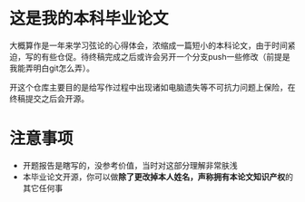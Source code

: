 # 这是我的本科毕业论文

大概算作是一年来学习弦论的心得体会，浓缩成一篇短小的本科论文，由于时间紧迫，写的有些仓促。待终稿完成之后或许会另开一个分支push一些修改（前提是我能弄明白git怎么弄）。

开这个仓库主要目的是给写作过程中出现诸如电脑遗失等不可抗力问题上保险，在终稿提交之后会开源。

# 注意事项

- 开题报告是瞎写的，没参考价值，当时对这部分理解非常肤浅
- 本毕业论文开源，你可以做**除了更改掉本人姓名，声称拥有本论文知识产权**的其它任何事
